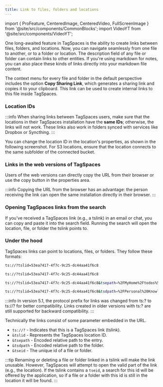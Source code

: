 ```yaml
---
title: Link to files, folders and locations
---
```


import { ProFeature, CenteredImage, CenteredVideo, FullScreenImage } from '@site/src/components/CommonBlocks';
import VideoYT from '@site/src/components/VideoYT';

<ProFeature />

One long-awaited feature in TagSpaces is the ability to create links between files, folders, and locations. Now, you can navigate seamlessly from one file to another, or to a folder or location. The description field of any file or folder can contain links to other entities. If you're using markdown for notes, you can also place these kinds of links directly into your markdown file content.

<CenteredVideo
    caption="Creating links to files and folders"
    src="/media/sharing/creating-links.mp4"
    posterUrl="/media/sharing/creating-links-poster.avif"
    maxWidth="100%"
    autoPlay
/>

The context menu for every file and folder in the default perspective includes the option **Copy Sharing Link**, which generates a sharing link and copies it to your clipboard. This link can be used to create internal links to this file inside TagSpaces.

<CenteredImage
    caption="Context menu of a file containing the 'Copy Sharing Link' functionality"
    src="/media/sharing/copy-sharing-link.avif"
/>

### Location IDs

:::info
When sharing links between TagSpaces users, make sure that the locations in their TagSpaces installation have the **same IDs**; otherwise, the links will not work. These links also work in folders synced with services like Dropbox or Syncthing.
:::

You can change the location ID in the location's properties, as shown in the following screenshot. For S3 locations, ensure that the location connects to the same subfolder of the connected bucket.

<CenteredImage
  caption="Changing the location ID"
  src="/media/sharing/changing-location-id.avif"
/>

### Links in the web versions of TagSpaces

Users of the web versions can directly copy the URL from their browser or use the copy button in the properties area.

<CenteredImage
    caption="Sharing link in the entry properties and browser address bar"
    src="/media/sharing/tagspaces-links.avif"
    showCaption
/>

:::info
Copying the URL from the browser has an advantage: the person receiving the link can open the same installation directly in their browser.
:::

### Opening TagSpaces links from the search

If you've received a TagSpaces link (e.g., a tslink) in an email or chat, you can copy and paste it into the search field. Running the search will open the location, file, or folder the tslink points to.

<CenteredImage
    caption="Open TS-Links from the search box"
    src="/media/sharing/tslinks-in-search.avif"
    showCaption
/>

### Under the hood

TagSpaces links can point to locations, files, or folders. They follow these formats:

```bash title="Link to a location"
ts://?tslid=53ea7417-4f7c-9c25-dc44aa41f6c8

ts://?tslid=53ea7417-4f7c-9c25-dc44aa41f6c8
```

```bash title="Sharing link for a file"
ts://?tslid=53ea7417-4f7c-9c25-dc44aa41f6c8&tsepath=%2FMyHome%2Ftodos%5B202109%5D.md
```

```bash title="Sharing link for a folder"
ts://?tslid=53ea7417-4f7c-9c25-dc44aa41f6c8&tsdpath=%2FPersonal%20Knowledge
```

:::info
In version 5.1, the protocol prefix for links was changed from ts:? to ts://? for better compatibility. Links created in older versions with ts:? are still supported for backward compatibility.
:::

Technically the links consist of some parameter embedded in the URL.

- `ts://?` - Indicates that this is a TagSpaces link (tslink).
- `&tslid` - Represents the TagSpaces location ID.
- `&tsepath` - Encoded relative path to the entry.
- `&tsdpath` - Encoded relative path to the folder.
- `&tseid` - The unique id of a file or folder.

:::tip
Renaming or deleting a file or folder linked in a tslink will make the link unusable. However, TagSpaces will attempt to open the valid part of the link (e.g., the location). If the tslink contains a `tseid`, a search for this id will be offered by the application, so if a file or a folder with this id is still in the location it will be found.
:::
